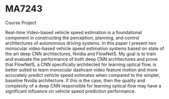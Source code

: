 # MA7243
Course Project

Real-time Video-based vehicle speed estimation is a foundational component in constructing the perception, planning, and control architectures of autonomous driving systems. In this paper I present two monocular video-based vehicle speed estimation systems based on state of the art deep CNN architectures, Nvidia and FlowNetS. My goal is to train and evaluate the performance of both deep CNN architectures and prove that FlowNetS, a CNN specifically architected for learning optical flow, is better suited to learn monocular dashcam video feature motion and more accurately predict vehicle speed estimates when compared to the simpler, baseline Nvidia architecture. If this is the case, then the quality and complexity of a deep CNN responsible for learning optical flow may have a significant influence on vehicle speed prediction performance.
